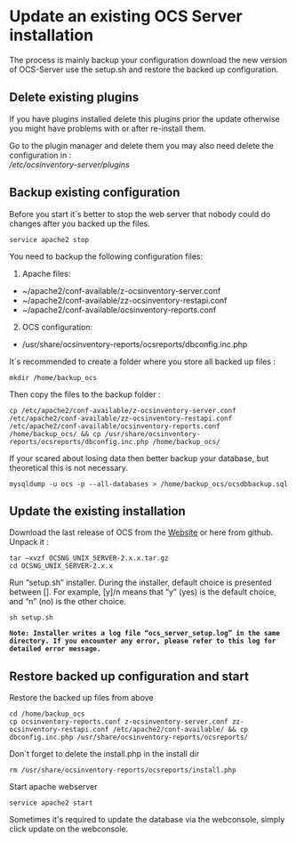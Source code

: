 # Update an existing OCS Server installation

The process is mainly backup your configuration download the new version of OCS-Server use the setup.sh and restore the backed up configuration.

## Delete existing plugins

If you have plugins installed delete this plugins prior the update otherwise you might have problems with or after re-install them.

Go to the plugin manager and delete them you may also need delete the configuration in :    
_/etc/ocsinventory-server/plugins_

## Backup existing configuration

Before you start it´s better to stop the web server that nobody could do changes after you backed up the files.

```
service apache2 stop
```
You need to backup the following configuration files:
1. Apache files:    
* ~/apache2/conf-available/z-ocsinventory-server.conf
* ~/apache2/conf-available/zz-ocsinventory-restapi.conf
* ~/apache2/conf-available/ocsinventory-reports.conf
2. OCS configuration:
* /usr/share/ocsinventory-reports/ocsreports/dbconfig.inc.php

It´s recommended to create a folder where you store all backed up files :
```
mkdir /home/backup_ocs
```
Then copy the files to the backup folder :
```
cp /etc/apache2/conf-available/z-ocsinventory-server.conf
/etc/apache2/conf-available/zz-ocsinventory-restapi.conf /etc/apache2/conf-available/ocsinventory-reports.conf /home/backup_ocs/ && cp /usr/share/ocsinventory-reports/ocsreports/dbconfig.inc.php /home/backup_ocs/
```
If your scared about losing data then better backup your database, but theoretical this is not necessary.
```
mysqldump -u ocs -p --all-databases > /home/backup_ocs/ocsdbbackup.sql
```

## Update the existing installation

Download the last release of OCS from the [Website](https://ocsinventory-ng.org/?page_id=1548&lang=en) or here from github.    
Unpack it :
```
tar –xvzf OCSNG_UNIX_SERVER-2.x.x.tar.gz
cd OCSNG_UNIX_SERVER-2.x.x
```
Run “setup.sh” installer. During the installer, default choice is presented between []. For example, [y]/n means that “y” (yes) is the default choice, and “n” (no) is the other choice.
```
sh setup.sh
```
**`Note: Installer writes a log file “ocs_server_setup.log” in the same directory. If you encounter any error, please refer to this log for detailed error message.`**


## Restore backed up configuration and start

Restore the backed up files from above 
```
cd /home/backup_ocs
cp ocsinventory-reports.conf z-ocsinventory-server.conf zz-ocsinventory-restapi.conf /etc/apache2/conf-available/ && cp dbconfig.inc.php /usr/share/ocsinventory-reports/ocsreports/
```
Don´t forget to delete the install.php in the install dir
```
rm /usr/share/ocsinventory-reports/ocsreports/install.php
```
Start apache webserver
```
service apache2 start
```

Sometimes it's required to update the database via the webconsole, simply click update on the webconsole.

